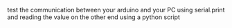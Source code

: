 test the communication between your arduino and your PC using serial.print and reading the value on the other end using a python script
